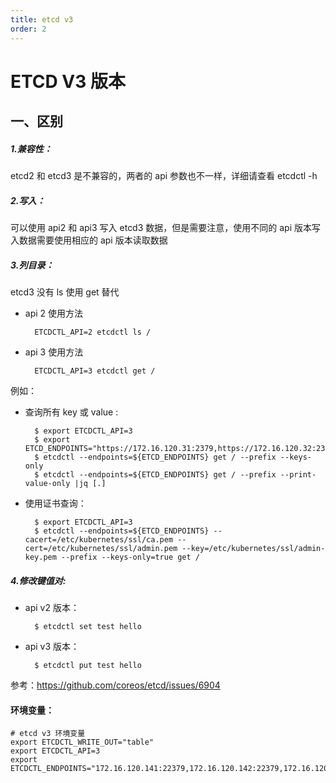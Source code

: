 ```yaml
---
title: etcd v3
order: 2
---
```


# ETCD V3 版本

## 一、区别

##### 1.兼容性：

etcd2 和 etcd3 是不兼容的，两者的 api 参数也不一样，详细请查看 etcdctl -h

##### 2.写入：

可以使用 api2 和 api3 写入 etcd3 数据，但是需要注意，使用不同的 api 版本写入数据需要使用相应的 api 版本读取数据

##### 3.列目录：

etcd3 没有 ls 使用 get 替代

- api 2 使用方法

        ETCDCTL_API=2 etcdctl ls /

- api 3 使用方法

        ETCDCTL_API=3 etcdctl get /

例如：

- 查询所有 key 或 value :

        $ export ETCDCTL_API=3
        $ export ETCD_ENDPOINTS="https://172.16.120.31:2379,https://172.16.120.32:2379,https://172.16.120.33:2379"
        $ etcdctl --endpoints=${ETCD_ENDPOINTS} get / --prefix --keys-only
        $ etcdctl --endpoints=${ETCD_ENDPOINTS} get / --prefix --print-value-only |jq [.]

- 使用证书查询：

        $ export ETCDCTL_API=3
        $ etcdctl --endpoints=${ETCD_ENDPOINTS} --cacert=/etc/kubernetes/ssl/ca.pem --cert=/etc/kubernetes/ssl/admin.pem --key=/etc/kubernetes/ssl/admin-key.pem --prefix --keys-only=true get /

##### 4.修改键值对:

- api v2 版本：

        $ etcdctl set test hello

- api v3 版本：

        $ etcdctl put test hello

参考：https://github.com/coreos/etcd/issues/6904

#### 环境变量：

```shell
# etcd v3 环境变量
export ETCDCTL_WRITE_OUT="table"
export ETCDCTL_API=3
export ETCDCTL_ENDPOINTS="172.16.120.141:22379,172.16.120.142:22379,172.16.120.143:22379"
```
